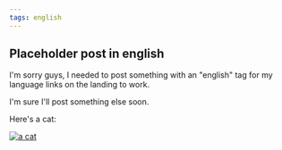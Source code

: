 ```yaml
---
tags: english 
---
```


## Placeholder post in english

I'm sorry guys, I needed to post something with an "english" tag for my language links on the landing to work. 

I'm sure I'll post something else soon.

Here's a cat:

[![a cat](https://github.com/sansmerde/sansmerde.github.io/assets/156181842/082ae77b-40d1-4717-9770-d066dec631b8 'the cat in question')](http://sansmerde.github.io/)



